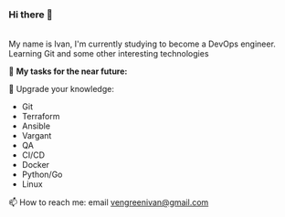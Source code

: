 ### Hi there 👋

<br />
My name is Ivan, I'm currently studying to become a DevOps engineer. Learning Git and some other interesting technologies

<br />

🚧 **My tasks for the near future:**
<!-- TODO-IST:START -->
🔭 Upgrade your knowledge:
*   Git 
*   Terraform
*   Ansible
*   Vargant
*   QA
*   CI/CD 
*   Docker
*   Python/Go
*   Linux     
<!-- TODO-IST:END -->

📫 How to reach me: email vengreenivan@gmail.com

<!--
**Avstry/Avstry** is a ✨ _special_ ✨ repository because its `README.md` (this file) appears on your GitHub profile.

Here are some ideas to get you started:

- 🔭 I’m currently working on ...
- 🌱 I’m currently learning ...
- 👯 I’m looking to collaborate on ...
- 🤔 I’m looking for help with ...
- 💬 Ask me about ...
- 📫 How to reach me: ...
- 😄 Pronouns: ...
- ⚡ Fun fact: ...
-->


